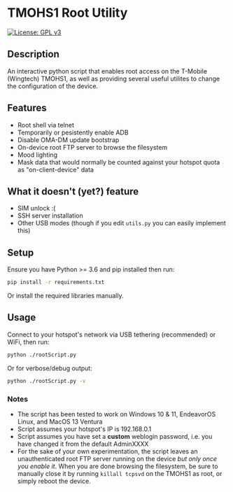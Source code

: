 # TMOHS1 Root Utility

[![License: GPL v3](https://img.shields.io/badge/License-GPLv3-blue.svg)](https://www.gnu.org/licenses/gpl-3.0)

## Description

An interactive python script that enables root access on the T-Mobile (Wingtech) TMOHS1, as well as providing several useful utilites to change the configuration of the device.

## Features

- Root shell via telnet
- Temporarily or pesistently enable ADB
- Disable OMA-DM update bootstrap
- On-device root FTP server to browse the filesystem
- Mood lighting
- Mask data that would normally be counted against your hotspot quota as "on-client-device" data

## What it doesn't (yet?) feature

- SIM unlock :(
- SSH server installation
- Other USB modes (though if you edit `utils.py` you can easily implement this)

## Setup

Ensure you have Python >= 3.6 and pip installed then run:

```bash
pip install -r requirements.txt
```

Or install the required libraries manually.

## Usage

Connect to your hotspot's network via USB tethering (recommended) or WiFi, then run:

```sh
python ./rootScript.py
```
Or for verbose/debug output:
```sh
python ./rootScript.py -v
```

### **Notes**

- The script has been tested to work on Windows 10 & 11, EndeavorOS Linux, and MacOS 13 Ventura
- Script assumes your hotspot's IP is 192.168.0.1
- Script assumes you have set a **custom** weblogin password, i.e. you have changed it from the default AdminXXXX
- For the sake of your own experimentation, the script leaves an unauthenticated root FTP server running on the device *but only once you enable it*. When you are done browsing the filesystem, be sure to manually close it by running `killall tcpsvd` on the TMOHS1 as root, or simply reboot the device.

